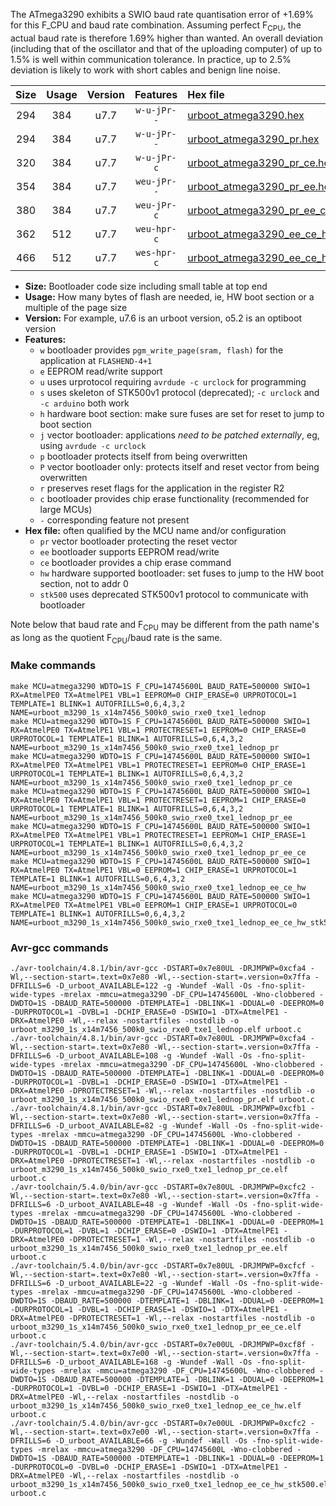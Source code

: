 The ATmega3290 exhibits a SWIO baud rate quantisation error of +1.69% for this F_CPU and baud rate combination. Assuming perfect F<sub>CPU</sub>, the actual baud rate is therefore 1.69% higher than wanted. An overall deviation (including that of the oscillator and that of the uploading computer) of up to 1.5% is well within communication tolerance. In practice, up to 2.5% deviation is likely to work with short cables and benign line noise.

|Size|Usage|Version|Features|Hex file|
|:-:|:-:|:-:|:-:|:--|
|294|384|u7.7|`w-u-jPr--`|[urboot_atmega3290.hex](https://raw.githubusercontent.com/stefanrueger/urboot.hex/main/cores/megacore/atmega3290/watchdog_1_s/external_oscillator/7372800_hz/250000_baud/uart0_rxe0_txe1/lednop/urboot_atmega3290.hex)|
|294|384|u7.7|`w-u-jPr--`|[urboot_atmega3290_pr.hex](https://raw.githubusercontent.com/stefanrueger/urboot.hex/main/cores/megacore/atmega3290/watchdog_1_s/external_oscillator/7372800_hz/250000_baud/uart0_rxe0_txe1/lednop/urboot_atmega3290_pr.hex)|
|320|384|u7.7|`w-u-jPr-c`|[urboot_atmega3290_pr_ce.hex](https://raw.githubusercontent.com/stefanrueger/urboot.hex/main/cores/megacore/atmega3290/watchdog_1_s/external_oscillator/7372800_hz/250000_baud/uart0_rxe0_txe1/lednop/urboot_atmega3290_pr_ce.hex)|
|354|384|u7.7|`weu-jPr--`|[urboot_atmega3290_pr_ee.hex](https://raw.githubusercontent.com/stefanrueger/urboot.hex/main/cores/megacore/atmega3290/watchdog_1_s/external_oscillator/7372800_hz/250000_baud/uart0_rxe0_txe1/lednop/urboot_atmega3290_pr_ee.hex)|
|380|384|u7.7|`weu-jPr-c`|[urboot_atmega3290_pr_ee_ce.hex](https://raw.githubusercontent.com/stefanrueger/urboot.hex/main/cores/megacore/atmega3290/watchdog_1_s/external_oscillator/7372800_hz/250000_baud/uart0_rxe0_txe1/lednop/urboot_atmega3290_pr_ee_ce.hex)|
|362|512|u7.7|`weu-hpr-c`|[urboot_atmega3290_ee_ce_hw.hex](https://raw.githubusercontent.com/stefanrueger/urboot.hex/main/cores/megacore/atmega3290/watchdog_1_s/external_oscillator/7372800_hz/250000_baud/uart0_rxe0_txe1/lednop/urboot_atmega3290_ee_ce_hw.hex)|
|466|512|u7.7|`wes-hpr-c`|[urboot_atmega3290_ee_ce_hw_stk500.hex](https://raw.githubusercontent.com/stefanrueger/urboot.hex/main/cores/megacore/atmega3290/watchdog_1_s/external_oscillator/7372800_hz/250000_baud/uart0_rxe0_txe1/lednop/urboot_atmega3290_ee_ce_hw_stk500.hex)|

- **Size:** Bootloader code size including small table at top end
- **Usage:** How many bytes of flash are needed, ie, HW boot section or a multiple of the page size
- **Version:** For example, u7.6 is an urboot version, o5.2 is an optiboot version
- **Features:**
  + `w` bootloader provides `pgm_write_page(sram, flash)` for the application at `FLASHEND-4+1`
  + `e` EEPROM read/write support
  + `u` uses urprotocol requiring `avrdude -c urclock` for programming
  + `s` uses skeleton of STK500v1 protocol (deprecated); `-c urclock` and `-c arduino` both work
  + `h` hardware boot section: make sure fuses are set for reset to jump to boot section
  + `j` vector bootloader: applications *need to be patched externally*, eg, using `avrdude -c urclock`
  + `p` bootloader protects itself from being overwritten
  + `P` vector bootloader only: protects itself and reset vector from being overwritten
  + `r` preserves reset flags for the application in the register R2
  + `c` bootloader provides chip erase functionality (recommended for large MCUs)
  + `-` corresponding feature not present
- **Hex file:** often qualified by the MCU name and/or configuration
  + `pr` vector bootloader protecting the reset vector
  + `ee` bootloader supports EEPROM read/write
  + `ce` bootloader provides a chip erase command
  + `hw` hardware supported bootloader: set fuses to jump to the HW boot section, not to addr 0
  + `stk500` uses deprecated STK500v1 protocol to communicate with bootloader


Note below that baud rate and F<sub>CPU</sub> may be different from the path name's as long as the quotient F<sub>CPU</sub>/baud rate is the same.

### Make commands
```
make MCU=atmega3290 WDTO=1S F_CPU=14745600L BAUD_RATE=500000 SWIO=1 RX=AtmelPE0 TX=AtmelPE1 VBL=1 EEPROM=0 CHIP_ERASE=0 URPROTOCOL=1 TEMPLATE=1 BLINK=1 AUTOFRILLS=0,6,4,3,2 NAME=urboot_m3290_1s_x14m7456_500k0_swio_rxe0_txe1_lednop
make MCU=atmega3290 WDTO=1S F_CPU=14745600L BAUD_RATE=500000 SWIO=1 RX=AtmelPE0 TX=AtmelPE1 VBL=1 PROTECTRESET=1 EEPROM=0 CHIP_ERASE=0 URPROTOCOL=1 TEMPLATE=1 BLINK=1 AUTOFRILLS=0,6,4,3,2 NAME=urboot_m3290_1s_x14m7456_500k0_swio_rxe0_txe1_lednop_pr
make MCU=atmega3290 WDTO=1S F_CPU=14745600L BAUD_RATE=500000 SWIO=1 RX=AtmelPE0 TX=AtmelPE1 VBL=1 PROTECTRESET=1 EEPROM=0 CHIP_ERASE=1 URPROTOCOL=1 TEMPLATE=1 BLINK=1 AUTOFRILLS=0,6,4,3,2 NAME=urboot_m3290_1s_x14m7456_500k0_swio_rxe0_txe1_lednop_pr_ce
make MCU=atmega3290 WDTO=1S F_CPU=14745600L BAUD_RATE=500000 SWIO=1 RX=AtmelPE0 TX=AtmelPE1 VBL=1 PROTECTRESET=1 EEPROM=1 CHIP_ERASE=0 URPROTOCOL=1 TEMPLATE=1 BLINK=1 AUTOFRILLS=0,6,4,3,2 NAME=urboot_m3290_1s_x14m7456_500k0_swio_rxe0_txe1_lednop_pr_ee
make MCU=atmega3290 WDTO=1S F_CPU=14745600L BAUD_RATE=500000 SWIO=1 RX=AtmelPE0 TX=AtmelPE1 VBL=1 PROTECTRESET=1 EEPROM=1 CHIP_ERASE=1 URPROTOCOL=1 TEMPLATE=1 BLINK=1 AUTOFRILLS=0,6,4,3,2 NAME=urboot_m3290_1s_x14m7456_500k0_swio_rxe0_txe1_lednop_pr_ee_ce
make MCU=atmega3290 WDTO=1S F_CPU=14745600L BAUD_RATE=500000 SWIO=1 RX=AtmelPE0 TX=AtmelPE1 VBL=0 EEPROM=1 CHIP_ERASE=1 URPROTOCOL=1 TEMPLATE=1 BLINK=1 AUTOFRILLS=0,6,4,3,2 NAME=urboot_m3290_1s_x14m7456_500k0_swio_rxe0_txe1_lednop_ee_ce_hw
make MCU=atmega3290 WDTO=1S F_CPU=14745600L BAUD_RATE=500000 SWIO=1 RX=AtmelPE0 TX=AtmelPE1 VBL=0 EEPROM=1 CHIP_ERASE=1 URPROTOCOL=0 TEMPLATE=1 BLINK=1 AUTOFRILLS=0,6,4,3,2 NAME=urboot_m3290_1s_x14m7456_500k0_swio_rxe0_txe1_lednop_ee_ce_hw_stk500
```

### Avr-gcc commands
```
./avr-toolchain/4.8.1/bin/avr-gcc -DSTART=0x7e80UL -DRJMPWP=0xcfa4 -Wl,--section-start=.text=0x7e80 -Wl,--section-start=.version=0x7ffa -DFRILLS=6 -D_urboot_AVAILABLE=122 -g -Wundef -Wall -Os -fno-split-wide-types -mrelax -mmcu=atmega3290 -DF_CPU=14745600L -Wno-clobbered -DWDTO=1S -DBAUD_RATE=500000 -DTEMPLATE=1 -DBLINK=1 -DDUAL=0 -DEEPROM=0 -DURPROTOCOL=1 -DVBL=1 -DCHIP_ERASE=0 -DSWIO=1 -DTX=AtmelPE1 -DRX=AtmelPE0 -Wl,--relax -nostartfiles -nostdlib -o urboot_m3290_1s_x14m7456_500k0_swio_rxe0_txe1_lednop.elf urboot.c
./avr-toolchain/4.8.1/bin/avr-gcc -DSTART=0x7e80UL -DRJMPWP=0xcfa4 -Wl,--section-start=.text=0x7e80 -Wl,--section-start=.version=0x7ffa -DFRILLS=6 -D_urboot_AVAILABLE=108 -g -Wundef -Wall -Os -fno-split-wide-types -mrelax -mmcu=atmega3290 -DF_CPU=14745600L -Wno-clobbered -DWDTO=1S -DBAUD_RATE=500000 -DTEMPLATE=1 -DBLINK=1 -DDUAL=0 -DEEPROM=0 -DURPROTOCOL=1 -DVBL=1 -DCHIP_ERASE=0 -DSWIO=1 -DTX=AtmelPE1 -DRX=AtmelPE0 -DPROTECTRESET=1 -Wl,--relax -nostartfiles -nostdlib -o urboot_m3290_1s_x14m7456_500k0_swio_rxe0_txe1_lednop_pr.elf urboot.c
./avr-toolchain/4.8.1/bin/avr-gcc -DSTART=0x7e80UL -DRJMPWP=0xcfb1 -Wl,--section-start=.text=0x7e80 -Wl,--section-start=.version=0x7ffa -DFRILLS=6 -D_urboot_AVAILABLE=82 -g -Wundef -Wall -Os -fno-split-wide-types -mrelax -mmcu=atmega3290 -DF_CPU=14745600L -Wno-clobbered -DWDTO=1S -DBAUD_RATE=500000 -DTEMPLATE=1 -DBLINK=1 -DDUAL=0 -DEEPROM=0 -DURPROTOCOL=1 -DVBL=1 -DCHIP_ERASE=1 -DSWIO=1 -DTX=AtmelPE1 -DRX=AtmelPE0 -DPROTECTRESET=1 -Wl,--relax -nostartfiles -nostdlib -o urboot_m3290_1s_x14m7456_500k0_swio_rxe0_txe1_lednop_pr_ce.elf urboot.c
./avr-toolchain/5.4.0/bin/avr-gcc -DSTART=0x7e80UL -DRJMPWP=0xcfc2 -Wl,--section-start=.text=0x7e80 -Wl,--section-start=.version=0x7ffa -DFRILLS=6 -D_urboot_AVAILABLE=48 -g -Wundef -Wall -Os -fno-split-wide-types -mrelax -mmcu=atmega3290 -DF_CPU=14745600L -Wno-clobbered -DWDTO=1S -DBAUD_RATE=500000 -DTEMPLATE=1 -DBLINK=1 -DDUAL=0 -DEEPROM=1 -DURPROTOCOL=1 -DVBL=1 -DCHIP_ERASE=0 -DSWIO=1 -DTX=AtmelPE1 -DRX=AtmelPE0 -DPROTECTRESET=1 -Wl,--relax -nostartfiles -nostdlib -o urboot_m3290_1s_x14m7456_500k0_swio_rxe0_txe1_lednop_pr_ee.elf urboot.c
./avr-toolchain/5.4.0/bin/avr-gcc -DSTART=0x7e80UL -DRJMPWP=0xcfcf -Wl,--section-start=.text=0x7e80 -Wl,--section-start=.version=0x7ffa -DFRILLS=6 -D_urboot_AVAILABLE=22 -g -Wundef -Wall -Os -fno-split-wide-types -mrelax -mmcu=atmega3290 -DF_CPU=14745600L -Wno-clobbered -DWDTO=1S -DBAUD_RATE=500000 -DTEMPLATE=1 -DBLINK=1 -DDUAL=0 -DEEPROM=1 -DURPROTOCOL=1 -DVBL=1 -DCHIP_ERASE=1 -DSWIO=1 -DTX=AtmelPE1 -DRX=AtmelPE0 -DPROTECTRESET=1 -Wl,--relax -nostartfiles -nostdlib -o urboot_m3290_1s_x14m7456_500k0_swio_rxe0_txe1_lednop_pr_ee_ce.elf urboot.c
./avr-toolchain/5.4.0/bin/avr-gcc -DSTART=0x7e00UL -DRJMPWP=0xcf8f -Wl,--section-start=.text=0x7e00 -Wl,--section-start=.version=0x7ffa -DFRILLS=6 -D_urboot_AVAILABLE=168 -g -Wundef -Wall -Os -fno-split-wide-types -mrelax -mmcu=atmega3290 -DF_CPU=14745600L -Wno-clobbered -DWDTO=1S -DBAUD_RATE=500000 -DTEMPLATE=1 -DBLINK=1 -DDUAL=0 -DEEPROM=1 -DURPROTOCOL=1 -DVBL=0 -DCHIP_ERASE=1 -DSWIO=1 -DTX=AtmelPE1 -DRX=AtmelPE0 -Wl,--relax -nostartfiles -nostdlib -o urboot_m3290_1s_x14m7456_500k0_swio_rxe0_txe1_lednop_ee_ce_hw.elf urboot.c
./avr-toolchain/5.4.0/bin/avr-gcc -DSTART=0x7e00UL -DRJMPWP=0xcfc2 -Wl,--section-start=.text=0x7e00 -Wl,--section-start=.version=0x7ffa -DFRILLS=6 -D_urboot_AVAILABLE=66 -g -Wundef -Wall -Os -fno-split-wide-types -mrelax -mmcu=atmega3290 -DF_CPU=14745600L -Wno-clobbered -DWDTO=1S -DBAUD_RATE=500000 -DTEMPLATE=1 -DBLINK=1 -DDUAL=0 -DEEPROM=1 -DURPROTOCOL=0 -DVBL=0 -DCHIP_ERASE=1 -DSWIO=1 -DTX=AtmelPE1 -DRX=AtmelPE0 -Wl,--relax -nostartfiles -nostdlib -o urboot_m3290_1s_x14m7456_500k0_swio_rxe0_txe1_lednop_ee_ce_hw_stk500.elf urboot.c
```

